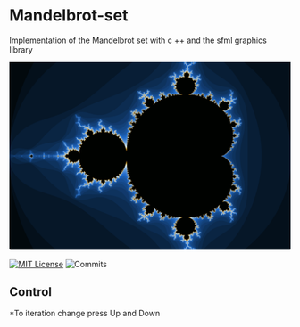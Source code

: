 # Mandelbrot-set
Implementation of the Mandelbrot set with c ++ and the sfml graphics library</br>

![Project demonstration](img/1.png)

[![MIT License](https://img.shields.io/badge/license-MIT-blue.svg?style=flat)](http://choosealicense.com/licenses/mit/)
![Commits](https://img.shields.io/github/last-commit/TyPaporotnyk/Mandelbrot-set)

## Control
*To iteration change press Up and Down
